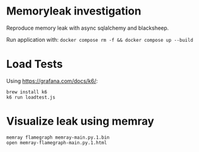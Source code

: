 # Memoryleak investigation

Reproduce memory leak with async sqlalchemy and blacksheep.

Run application with: `docker compose rm -f && docker compose up --build`

# Load Tests

Using <https://grafana.com/docs/k6/>:

    brew install k6
    k6 run loadtest.js

# Visualize leak using memray

    memray flamegraph memray-main.py.1.bin
    open memray-flamegraph-main.py.1.html